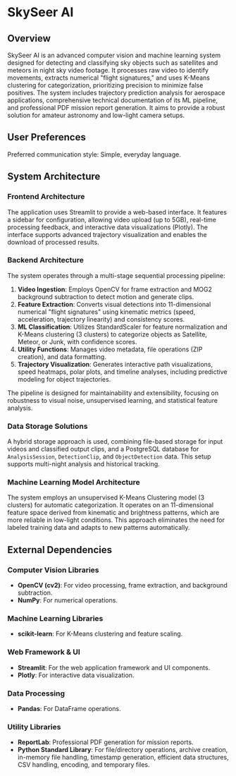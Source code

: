 # SkySeer AI

## Overview

SkySeer AI is an advanced computer vision and machine learning system designed for detecting and classifying sky objects such as satellites and meteors in night sky video footage. It processes raw video to identify movements, extracts numerical "flight signatures," and uses K-Means clustering for categorization, prioritizing precision to minimize false positives. The system includes trajectory prediction analysis for aerospace applications, comprehensive technical documentation of its ML pipeline, and professional PDF mission report generation. It aims to provide a robust solution for amateur astronomy and low-light camera setups.

## User Preferences

Preferred communication style: Simple, everyday language.

## System Architecture

### Frontend Architecture

The application uses Streamlit to provide a web-based interface. It features a sidebar for configuration, allowing video upload (up to 5GB), real-time processing feedback, and interactive data visualizations (Plotly). The interface supports advanced trajectory visualization and enables the download of processed results.

### Backend Architecture

The system operates through a multi-stage sequential processing pipeline:

1.  **Video Ingestion**: Employs OpenCV for frame extraction and MOG2 background subtraction to detect motion and generate clips.
2.  **Feature Extraction**: Converts visual detections into 11-dimensional numerical "flight signatures" using kinematic metrics (speed, acceleration, trajectory linearity) and consistency scores.
3.  **ML Classification**: Utilizes StandardScaler for feature normalization and K-Means clustering (3 clusters) to categorize objects as Satellite, Meteor, or Junk, with confidence scores.
4.  **Utility Functions**: Manages video metadata, file operations (ZIP creation), and data formatting.
5.  **Trajectory Visualization**: Generates interactive path visualizations, speed heatmaps, polar plots, and timeline analyses, including predictive modeling for object trajectories.

The pipeline is designed for maintainability and extensibility, focusing on robustness to visual noise, unsupervised learning, and statistical feature analysis.

### Data Storage Solutions

A hybrid storage approach is used, combining file-based storage for input videos and classified output clips, and a PostgreSQL database for `AnalysisSession`, `DetectionClip`, and `ObjectDetection` data. This setup supports multi-night analysis and historical tracking.

### Machine Learning Model Architecture

The system employs an unsupervised K-Means Clustering model (3 clusters) for automatic categorization. It operates on an 11-dimensional feature space derived from kinematic and brightness patterns, which are more reliable in low-light conditions. This approach eliminates the need for labeled training data and adapts to new patterns automatically.

## External Dependencies

### Computer Vision Libraries

-   **OpenCV (cv2)**: For video processing, frame extraction, and background subtraction.
-   **NumPy**: For numerical operations.

### Machine Learning Libraries

-   **scikit-learn**: For K-Means clustering and feature scaling.

### Web Framework & UI

-   **Streamlit**: For the web application framework and UI components.
-   **Plotly**: For interactive data visualization.

### Data Processing

-   **Pandas**: For DataFrame operations.

### Utility Libraries

-   **ReportLab**: Professional PDF generation for mission reports.
-   **Python Standard Library**: For file/directory operations, archive creation, in-memory file handling, timestamp generation, efficient data structures, CSV handling, encoding, and temporary files.